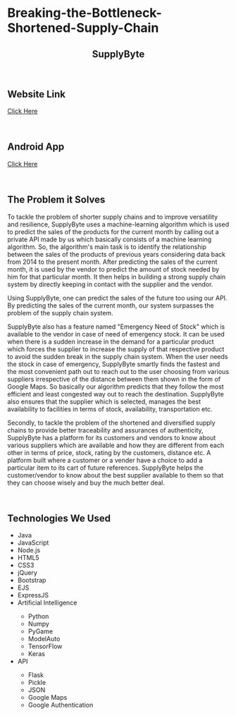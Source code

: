 # Breaking-the-Bottleneck-Shortened-Supply-Chain

<div align="center">
<h2>SupplyByte</h2>
<h4></h4>
</div>
&nbsp;
&nbsp;

<h2>Website Link</h2>
<a href="https://supply-byte.herokuapp.com/">Click Here</a>

&nbsp;
&nbsp;

<h2>Android App</h2>
<a href="https://bit.ly/3bi439o">Click Here</a>

&nbsp;
&nbsp;
&nbsp;
&nbsp;

<div>
<h2>The Problem it Solves</h2>
To tackle the problem of shorter supply chains and to improve versatility and resilience, SupplyByte uses a machine-learning algorithm which is used to predict the sales of the products for the current month by calling out a private API made by us which basically consists of a machine learning algorithm. So, the algorithm's main task is to identify the relationship between the sales of the products of previous years considering data back from 2014 to the present month. After predicting the sales of the current month, it is used by the vendor to predict the amount of stock needed by him for that particular month. It then helps in building a strong supply chain system by directly keeping in contact with the supplier and the vendor.

Using SupplyByte, one can predict the sales of the future too using our API. By predicting the sales of the current month, our system surpasses the problem of the supply chain system.

SupplyByte also has a feature named "Emergency Need of Stock" which is available to the vendor in case of need of emergency stock. It can be used when there is a sudden increase in the demand for a particular product which forces the supplier to increase the supply of that respective product to avoid the sudden break in the supply chain system. When the user needs the stock in case of emergency, SupplyByte smartly finds the fastest and the most convenient path out to reach out to the user choosing from various suppliers irrespective of the distance between them shown in the form of Google Maps. So basically our algorithm predicts that they follow the most efficient and least congested way out to reach the destination. SupplyByte also ensures that the supplier which is selected, manages the best availability to facilities in terms of stock, availability, transportation etc.

Secondly, to tackle the problem of the shortened and diversified supply chains to provide better traceability and assurances of authenticity, SupplyByte has a platform for its customers and vendors to know about various suppliers which are available and how they are different from each other in terms of price, stock, rating by the customers, distance etc. A platform built where a customer or a vender have a choice to add a particular item to its cart of future references. SupplyByte helps the customer/vendor to know about the best supplier available to them so that they can choose wisely and buy the much better deal.

</div>
&nbsp;
&nbsp;
<div>
<h2>Technologies We Used</h2>
<ul>
<li>Java</li>  
<li>JavaScript</li>
<li>Node.js</li>
<li>HTML5</li>
<li>CSS3</li>
<li>jQuery</li>
<li>Bootstrap</li>
<li>EJS</li>
<li>ExpressJS</li>
<li>Artificial Intelligence</li>
<ul>
<li>Python</li>
<li>Numpy</li>
<li>PyGame</li>
<li>ModelAuto</li>
<li>TensorFlow</li>
<li>Keras</li>
</ul>
</li>
<li>API</li>
<ul>
<li>Flask</li>
<li>Pickle</li>
<li>JSON</li>
<li>Google Maps</li>
<li>Google Authentication</li>
</ul>
</ul>
</div>
